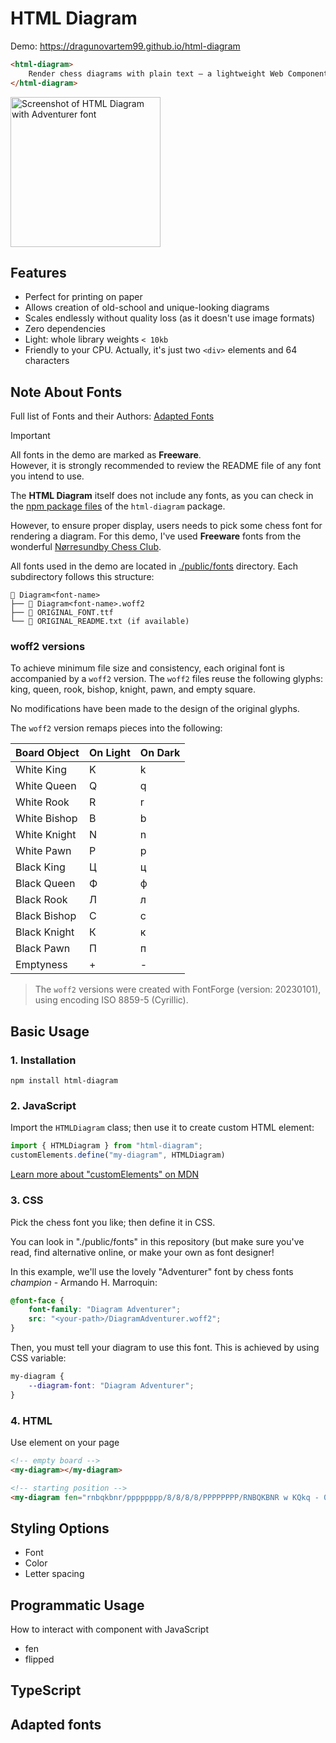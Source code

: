 # HTML Diagram

Demo: https://dragunovartem99.github.io/html-diagram

```html
<html-diagram>
    Render chess diagrams with plain text – a lightweight Web Component
</html-diagram>
```

<img src="https://github.com/user-attachments/assets/acb26d89-d62e-4044-9fb1-b77c4869c877" width="240" alt="Screenshot of HTML Diagram with Adventurer font">

## Features

- Perfect for printing on paper
- Allows creation of old-school and unique-looking diagrams
- Scales endlessly without quality loss (as it doesn't use image formats)
- Zero dependencies
- Light: whole library weights `< 10kb`
- Friendly to your CPU. Actually, it's just two `<div>` elements and 64 characters

## Note About Fonts

Full list of Fonts and their Authors: [Adapted Fonts](#adapted-fonts)

> [!IMPORTANT]
> All fonts in the demo are marked as **Freeware**.  
> However, it is strongly recommended to review the README file of any font you intend to use.

The **HTML Diagram** itself does not include any fonts, as you can check in the [npm package files](https://www.npmjs.com/package/html-diagram?activeTab=code) of the `html-diagram` package.

However, to ensure proper display, users needs to pick some chess font for rendering a diagram. For this demo, I've used **Freeware** fonts from the wonderful [Nørresundby Chess Club](https://www.enpassant.dk/chess/fonteng.htm).

All fonts used in the demo are located in [./public/fonts](https://github.com/dragunovartem99/html-diagram/tree/main/public/fonts) directory. Each subdirectory follows this structure:

```
📂 Diagram<font-name>
├── 📄 Diagram<font-name>.woff2
├── 📄 ORIGINAL_FONT.ttf
└── 📄 ORIGINAL_README.txt (if available)
```

### woff2 versions

To achieve minimum file size and consistency, each original font is accompanied by a `woff2` version. The `woff2` files reuse the following glyphs: king, queen, rook, bishop, knight, pawn, and empty square.

No modifications have been made to the design of the original glyphs.

The `woff2` version remaps pieces into the following:

| Board Object | On Light | On Dark |
| ------------ | -------- | ------- |
| White King   | K        | k       |
| White Queen  | Q        | q       |
| White Rook   | R        | r       |
| White Bishop | B        | b       |
| White Knight | N        | n       |
| White Pawn   | P        | p       |
| Black King   | Ц        | ц       |
| Black Queen  | Ф        | ф       |
| Black Rook   | Л        | л       |
| Black Bishop | С        | с       |
| Black Knight | К        | к       |
| Black Pawn   | П        | п       |
| Emptyness    | +        | -       |

> The `woff2` versions were created with FontForge (version: 20230101), using encoding ISO 8859-5 (Cyrillic).

## Basic Usage

### 1. Installation

```shell
npm install html-diagram
```

### 2. JavaScript

Import the `HTMLDiagram` class; then use it to create custom HTML element:

```js
import { HTMLDiagram } from "html-diagram";
customElements.define("my-diagram", HTMLDiagram)
```

[Learn more about "customElements" on MDN](https://developer.mozilla.org/en-US/docs/Web/API/Web_components/Using_custom_elements)

### 3. CSS

Pick the chess font you like; then define it in CSS.

You can look in "./public/fonts" in this repository (but make sure you've read, find alternative online, or make your own as font designer!

In this example, we'll use the lovely "Adventurer" font by chess fonts _champion_ - Armando H. Marroquin:

```css
@font-face {
    font-family: "Diagram Adventurer";
    src: "<your-path>/DiagramAdventurer.woff2";
}
```

Then, you must tell your diagram to use this font. This is achieved by using CSS variable:

```css
my-diagram {
    --diagram-font: "Diagram Adventurer";
}
```

### 4. HTML

Use element on your page

```html
<!-- empty board -->
<my-diagram></my-diagram>

<!-- starting position -->
<my-diagram fen="rnbqkbnr/pppppppp/8/8/8/8/PPPPPPPP/RNBQKBNR w KQkq - 0 1"></my-diagram>
```

## Styling Options

- Font
- Color
- Letter spacing

## Programmatic Usage

How to interact with component with JavaScript

- fen
- flipped

## TypeScript

## Adapted fonts
